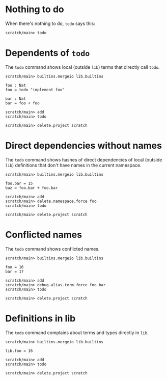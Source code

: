 # Nothing to do

When there's nothing to do, `todo` says this:

```ucm
scratch/main> todo
```

# Dependents of `todo`

The `todo` command shows local (outside `lib`) terms that directly call `todo`.

```ucm:hide
scratch/main> builtins.mergeio lib.builtins
```

```unison
foo : Nat
foo = todo "implement foo"

bar : Nat
bar = foo + foo
```

```ucm
scratch/main> add
scratch/main> todo
```

```ucm:hide
scratch/main> delete.project scratch
```

# Direct dependencies without names

The `todo` command shows hashes of direct dependencies of local (outside `lib`) definitions that don't have names in
the current namespace.

```ucm:hide
scratch/main> builtins.mergeio lib.builtins
```

```unison
foo.bar = 15
baz = foo.bar + foo.bar
```

```ucm
scratch/main> add
scratch/main> delete.namespace.force foo
scratch/main> todo
```

```ucm:hide
scratch/main> delete.project scratch
```

# Conflicted names

The `todo` command shows conflicted names.

```ucm:hide
scratch/main> builtins.mergeio lib.builtins
```

```unison
foo = 16
bar = 17
```

```ucm
scratch/main> add
scratch/main> debug.alias.term.force foo bar
scratch/main> todo
```

```ucm:hide
scratch/main> delete.project scratch
```

# Definitions in lib

The `todo` command complains about terms and types directly in `lib`.

```ucm:hide
scratch/main> builtins.mergeio lib.builtins
```

```unison
lib.foo = 16
```

```ucm
scratch/main> add
scratch/main> todo
```

```ucm:hide
scratch/main> delete.project scratch
```
